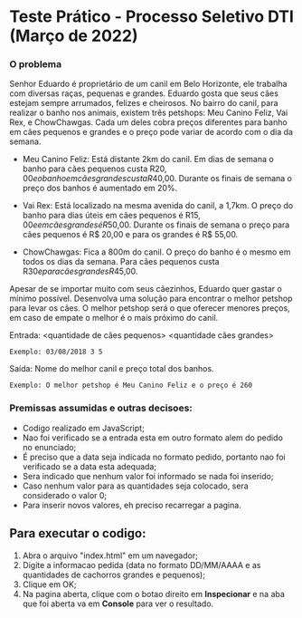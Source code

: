 # Teste Prático - Processo Seletivo DTI (Março de 2022)


### O problema
Senhor Eduardo é proprietário de um canil em Belo Horizonte, ele trabalha com diversas raças,
pequenas e grandes. Eduardo gosta que seus cães estejam sempre arrumados, felizes e cheirosos.
No bairro do canil, para realizar o banho nos animais, existem três petshops: Meu Canino Feliz, Vai Rex,
e ChowChawgas. Cada um deles cobra preços diferentes para banho em cães pequenos e grandes e o
preço pode variar de acordo com o dia da semana.


- Meu Canino Feliz: Está distante 2km do canil. Em dias de semana o banho para cães
pequenos custa R$20,00 e o banho em cães grandes custa R$40,00. Durante os finais de
semana o preço dos banhos é aumentado em 20%.

- Vai Rex: Está localizado na mesma avenida do canil, a 1,7km. O preço do banho para
dias úteis em cães pequenos é R$15,00 e em cães grandes é R$50,00. Durante os finais de
semana o preço para cães pequenos é R$ 20,00 e para os grandes é R$ 55,00.

- ChowChawgas: Fica a 800m do canil. O preço do banho é o mesmo em todos os dias da
semana. Para cães pequenos custa R$30 e para cães grandes R$45,00.


Apesar de se importar muito com seus cãezinhos, Eduardo quer gastar o mínimo possível. Desenvolva
uma solução para encontrar o melhor petshop para levar os cães. O melhor petshop será o que oferecer
menores preços, em caso de empate o melhor é o mais próximo do canil.

Entrada: <data> <quantidade de cães pequenos> <quantidade cães grandes>

`Exemplo: 03/08/2018 3 5`

Saída: Nome do melhor canil e preço total dos banhos.

`Exemplo: O melhor petshop é Meu Canino Feliz e o preço é 260` 

### Premissas assumidas e outras decisoes:
- Codigo realizado em JavaScript;
- Nao foi verificado se a entrada esta em outro formato alem do pedido no enunciado;
- É preciso que a data seja indicada no formato pedido, portanto nao foi verificado se a data esta adequada;
- Sera indicado que nenhum valor foi informado se nada foi inserido;
- Caso nenhum valor para as quantidades seja colocado, sera considerado o valor 0;
- Para inserir novos valores, eh preciso recarregar a pagina.

## Para executar o codigo:
1. Abra o arquivo "index.html" em um navegador;
2. Digite a informacao pedida (data no formato DD/MM/AAAA e as quantidades de cachorros grandes e pequenos);
3. Clique em OK;
4. Na pagina aberta, clique com o botao direito em **Inspecionar** e na aba que foi aberta va em **Console** para ver
o resultado.
  
  
